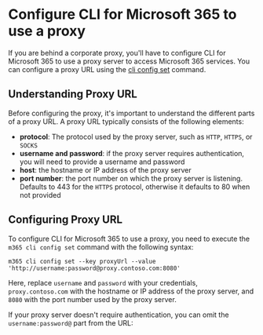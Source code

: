 # Configure CLI for Microsoft 365 to use a proxy

If you are behind a corporate proxy, you'll have to configure CLI for Microsoft 365 to use a proxy server to access Microsoft 365 services. You can configure a proxy URL using the [cli config set](/docs/docs/cmd/cli/config/config-set.md) command.

## Understanding Proxy URL

Before configuring the proxy, it's important to understand the different parts of a proxy URL. A proxy URL typically consists of the following elements:

- **protocol**: The protocol used by the proxy server, such as `HTTP`, `HTTPS`, or `SOCKS`
- **username and password**: if the proxy server requires authentication, you will need to provide a username and password
- **host**: the hostname or IP address of the proxy server
- **port number**: the port number on which the proxy server is listening. Defaults to 443 for the `HTTPS` protocol, otherwise it defaults to 80 when not provided

## Configuring Proxy URL

To configure CLI for Microsoft 365 to use a proxy, you need to execute the `m365 cli config set` command with the following syntax:

`m365 cli config set --key proxyUrl --value 'http://username:password@proxy.contoso.com:8080'`

Here, replace `username` and `password` with your credentials, `proxy.contoso.com` with the hostname or IP address of the proxy server, and `8080` with the port number used by the proxy server.

If your proxy server doesn't require authentication, you can omit the `username:password@` part from the URL:
